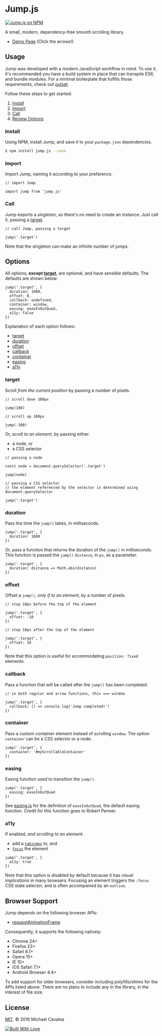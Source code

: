 # Jump.js

[![Jump.js on NPM](https://img.shields.io/npm/v/jump.js.svg?style=flat-square)](https://www.npmjs.com/package/jump.js)

A small, modern, dependency-free smooth scrolling library.

* [Demo Page](http://callmecavs.github.io/jump.js/) (Click the arrows!)

## Usage

Jump was developed with a modern JavaScript workflow in mind. To use it, it's recommended you have a build system in place that can transpile ES6, and bundle modules. For a minimal boilerplate that fulfills those requirements, check out [outset](https://github.com/callmecavs/outset).

Follow these steps to get started:

1. [Install](#install)
2. [Import](#import)
3. [Call](#call)
4. [Review Options](#options)

### Install

Using NPM, install Jump, and save it to your `package.json` dependencies.

```bash
$ npm install jump.js --save
```

### Import

Import Jump, naming it according to your preference.

```es6
// import Jump

import jump from 'jump.js'
```

### Call

Jump exports a _singleton_, so there's no need to create an instance. Just call it, passing a [target](#target).

```es6
// call Jump, passing a target

jump('.target')
```

Note that the singleton can make an infinite number of jumps.

## Options

All options, **except [target](#target)**, are optional, and have sensible defaults. The defaults are shown below:

```es6
jump('.target', {
  duration: 1000,
  offset: 0,
  callback: undefined,
  container: window,
  easing: easeInOutQuad,
  a11y: false
})
```

Explanation of each option follows:

* [target](#target)
* [duration](#duration)
* [offset](#offset)
* [callback](#callback)
* [container](#container)
* [easing](#easing)
* [a11y](#a11y)

### target

Scroll _from the current position_ by passing a number of pixels.

```es6
// scroll down 100px

jump(100)

// scroll up 100px

jump(-100)
```

Or, scroll _to an element_, by passing either:

* a node, or
* a CSS selector

```es6
// passing a node

const node = document.querySelector('.target')

jump(node)

// passing a CSS selector
// the element referenced by the selector is determined using document.querySelector

jump('.target')
```

### duration

Pass the time the `jump()` takes, in milliseconds.

```es6
jump('.target', {
  duration: 1000
})
```

Or, pass a function that returns the duration of the `jump()` in milliseconds. This function is passed the `jump()` `distance`, in `px`, as a parameter.

```es6
jump('.target', {
  duration: distance => Math.abs(distance)
})
```

### offset

Offset a `jump()`, _only if to an element_, by a number of pixels.

```es6
// stop 10px before the top of the element

jump('.target', {
  offset: -10
})

// stop 10px after the top of the element

jump('.target', {
  offset: 10
})
```

Note that this option is useful for accommodating `position: fixed` elements.

### callback

Pass a function that will be called after the `jump()` has been completed.

```es6
// in both regular and arrow functions, this === window

jump('.target', {
  callback: () => console.log('Jump completed!')
})
```

### container

Pass a custom container element instead of scrolling `window`. The option
`container` can be a CSS selector or a node.

```es6
jump('.target', {
  container: '#myScrollableContainer'
})
```

### easing

Easing function used to transition the `jump()`.

```es6
jump('.target', {
  easing: easeInOutQuad
})
```

See [easing.js](https://github.com/callmecavs/jump.js/blob/master/src/easing.js) for the definition of `easeInOutQuad`, the default easing function. Credit for this function goes to Robert Penner.

### a11y

If enabled, _and scrolling to an element_:

* add a [`tabindex`](https://developer.mozilla.org/en-US/docs/Web/HTML/Global_attributes/tabindex) to, and
* [`focus`](https://developer.mozilla.org/en-US/docs/Web/API/HTMLElement/focus) the element

```es6
jump('.target', {
  a11y: true
})
```

Note that this option is disabled by default because it has _visual implications_ in many browsers. Focusing an element triggers the `:focus` CSS state selector, and is often accompanied by an `outline`.

## Browser Support

Jump depends on the following browser APIs:

* [requestAnimationFrame](https://developer.mozilla.org/en-US/docs/Web/API/window/requestAnimationFrame)

Consequently, it supports the following natively:

* Chrome 24+
* Firefox 23+
* Safari 6.1+
* Opera 15+
* IE 10+
* iOS Safari 7.1+
* Android Browser 4.4+

To add support for older browsers, consider including polyfills/shims for the APIs listed above. There are no plans to include any in the library, in the interest of file size.

## License

[MIT](https://opensource.org/licenses/MIT). © 2016 Michael Cavalea

[![Built With Love](http://forthebadge.com/images/badges/built-with-love.svg)](http://forthebadge.com)
